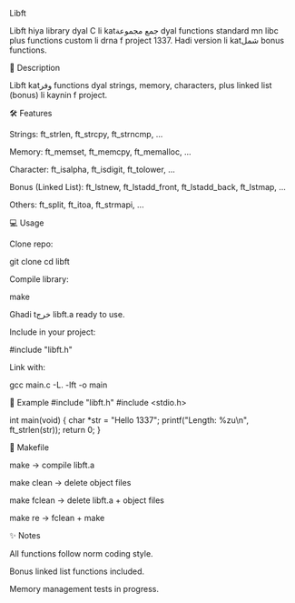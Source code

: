 Libft

Libft hiya library dyal C li katجمع مجموعة dyal functions standard mn libc plus functions custom li drna f project 1337. Hadi version li katشمل bonus functions.

📌 Description

Libft katوفر functions dyal strings, memory, characters, plus linked list (bonus) li kaynin f project.

🛠️ Features

Strings: ft_strlen, ft_strcpy, ft_strncmp, ...

Memory: ft_memset, ft_memcpy, ft_memalloc, ...

Character: ft_isalpha, ft_isdigit, ft_tolower, ...

Bonus (Linked List): ft_lstnew, ft_lstadd_front, ft_lstadd_back, ft_lstmap, ...

Others: ft_split, ft_itoa, ft_strmapi, ...

💻 Usage

Clone repo:

git clone <link-to-your-repo>
cd libft


Compile library:

make


Ghadi tخرج libft.a ready to use.

Include in your project:

#include "libft.h"


Link with:

gcc main.c -L. -lft -o main

📝 Example
#include "libft.h"
#include <stdio.h>

int main(void)
{
    char *str = "Hello 1337";
    printf("Length: %zu\n", ft_strlen(str));
    return 0;
}

🔧 Makefile

make → compile libft.a

make clean → delete object files

make fclean → delete libft.a + object files

make re → fclean + make

✨ Notes

All functions follow norm coding style.

Bonus linked list functions included.

Memory management tests in progress.

